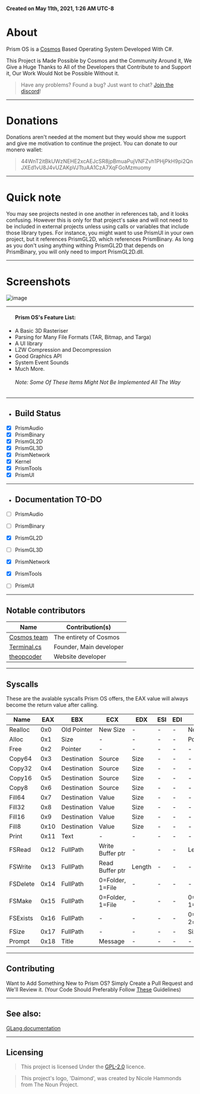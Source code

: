 
<h4>Created on May 11th, 2021, 1:26 AM UTC-8</h4>

# About
Prism OS is a [Cosmos](https://github.com/CosmosOS/Cosmos) Based Operating System Developed With C#.

This Project is Made Possible by Cosmos and the Community Around it, We Give a Huge Thanks to All of the Developers that Contribute to and Support it, Our Work Would Not be Possible Without it.

>Have any problems? Found a bug? Just want to chat? [Join the discord](https://discord.gg/DdERgtGmF6)!

<hr/>

# Donations
Donations aren't needed at the moment but they would show me support and give me motivation to continue the project. You can donate to our monero wallet:
> 44WnT2itBkUWzNEHE2xcAEJcSR8jpBmuaPujVNFZvh1PHjPkH9pi2QnJXEd1vU8J4vUZAKpVJTtuAA1CzA7XqFGoMzmuomy

<hr/>

# Quick note
You may see projects nested in one another in references tab, and it looks confusing. However this is only for that project's sake and will not need to be included in external projects unless using calls or variables that include those library types. For instance, you might want to use PrismUI in your own project, but it references PrismGL2D, which references PrismBinary. As long as you don't using anything withing PrismGL2D that depends on PrismBinary, you will only need to import PrismGL2D.dll.

<hr/>

# Screenshots
![image](https://user-images.githubusercontent.com/76945439/197369522-348d341a-20ba-4209-80d1-10a5cb489f7a.png)

<hr/>

<ul>
<h4>Prism OS's Feature List:</h4>
    <li>A Basic 3D Rasteriser</li>
    <li>Parsing for Many File Formats (TAR, Bitmap, and Targa)</li>
    <li>A UI library</li>
    <li>LZW Compression and Decompression</li>
    <li>Good Graphics API</li>
    <li>System Event Sounds</li>
    <li>Much More.
    <h6>Note: Some Of These Items Might Not Be Implemented All The Way</h6>
</ul>

<hr/>

- ## Build Status
- [x] PrismAudio
- [x] PrismBinary
- [x] PrismGL2D
- [x] PrismGL3D
- [x] PrismNetwork
- [X] Kernel
- [X] PrismTools
- [X] PrismUI

<hr/>

- ## Documentation TO-DO
- [ ] PrismAudio
- [ ] PrismBinary
- [x] PrismGL2D
- [ ] PrismGL3D
- [x] PrismNetwork
- [x] PrismTools
- [ ] PrismUI


<hr/>

## Notable contributors
| Name                                                  | Contribution(s)              |
|-------------------------------------------------------|------------------------------|
| [Cosmos team](https://github.com/CosmosOS/Cosmos)     | The entirety of Cosmos       |
| [Terminal.cs](https://github.com/terminal-cs)         | Founder, Main developer      |
| [theopcoder](https://github.com/theopcoder)           | Website developer            |

<hr/>

## Syscalls

These are the avalable syscalls Prism OS offers, the EAX value will always become the return value after calling.

| Name       | EAX  | EBX         | ECX              | EDX    | ESI | EDI | Returns                            |
|------------|------|-------------|------------------|--------|-----|-----|------------------------------------|
| Realloc    | 0x0  | Old Pointer | New Size         | -      | -   | -   | New Pointer                        |
| Alloc      | 0x1  | Size        | -                | -      | -   | -   | Pointer                            |
| Free       | 0x2  | Pointer     | -                | -      | -   | -   | -                                  |
| Copy64     | 0x3  | Destination | Source           | Size   | -   | -   | -                                  |
| Copy32     | 0x4  | Destination | Source           | Size   | -   | -   | -                                  |
| Copy16     | 0x5  | Destination | Source           | Size   | -   | -   | -                                  |
| Copy8      | 0x6  | Destination | Source           | Size   | -   | -   | -                                  |
| Fill64     | 0x7  | Destination | Value            | Size   | -   | -   | -                                  |
| Fill32     | 0x8  | Destination | Value            | Size   | -   | -   | -                                  |
| Fill16     | 0x9  | Destination | Value            | Size   | -   | -   | -                                  |
| Fill8      | 0x10 | Destination | Value            | Size   | -   | -   | -                                  |
| Print      | 0x11 | Text        | -                | -      | -   | -   | -                                  |
| FSRead     | 0x12 | FullPath    | Write Buffer ptr | -      | -   | -   | Length                             |
| FSWrite    | 0x13 | FullPath    | Read Buffer ptr  | Length | -   | -   | -                                  |
| FSDelete   | 0x14 | FullPath    | 0=Folder, 1=File | -      | -   | -   | -                                  |
| FSMake     | 0x15 | FullPath    | 0=Folder, 1=File | -      | -   | -   | 0=Exists,1=NoPath, 1=Success       |
| FSExists   | 0x16 | FullPath    | -                | -      | -   | -   | 0=False, 1=Folder, 2=foldFileer    |
| FSize      | 0x17 | FullPath    | -                | -      | -   | -   | Size of file in bytes              |
| Prompt     | 0x18 | Title       | Message          | -      | -   | -   | -                                  |

<hr/>

## Contributing

Want to Add Something New to Prism OS? Simply Create a Pull Request and We'll Review it. (Your Code Should Preferably Follow [These](https://github.com/Project-Prism/Prism-OS/blob/main/CONTRIBUTING.md) Guidelines)

<hr/>

## See also:
[GLang documentation](https://github.com/Project-Prism/Prism-OS/tree/main/PrismRuntime/GLang/README.md)

<hr/>

## Licensing

> This project is licensed Under the [GPL-2.0](https://github.com/Project-Prism/Prism-OS/blob/main/LICENSE) licence.

> This project's logo, 'Daimond', was created by Nicole Hammonds from The Noun Project.
